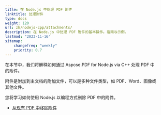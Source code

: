 ```yaml
---
title: 在 Node.js 中处理 PDF 附件
linktitle: 处理附件
type: docs
weight: 120
url: zh/nodejs-cpp/attachments/
description: 在 Node.js 中处理 PDF 附件的基本操作。指南与示例。
lastmod: "2023-11-16"
sitemap:
    changefreq: "weekly"
    priority: 0.7
---
```


在本节中，我们将解释如何通过 Aspose.PDF for Node.js via C++ 处理 PDF 中的附件。

附件是附加到主文档的附加文件，可以是多种文件类型，如 PDF、Word、图像或其他文件。

您将学习如何使用 Node.js 以编程方式删除 PDF 中的附件。

- [从现有 PDF 中移除附件](/pdf/nodejs-cpp/removing-attachment-from-an-existing-pdf/)
